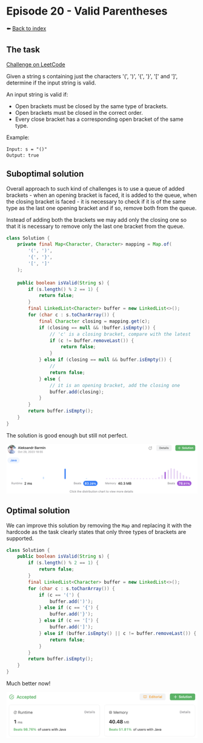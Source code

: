 # Episode 20 - Valid Parentheses

⬅️ [Back to index](README.md)

## The task

[Challenge on LeetCode](https://leetcode.com/problems/valid-parentheses/description/)

Given a string s containing just the characters '(', ')', '{', '}', '[' and ']', determine if the input string is valid.

An input string is valid if:

* Open brackets must be closed by the same type of brackets.
* Open brackets must be closed in the correct order.
* Every close bracket has a corresponding open bracket of the same type.
 
Example:

```
Input: s = "()"
Output: true
```

## Suboptimal solution

Overall approach to such kind of challenges is to use a queue of added brackets - when an opening bracket is faced, it is added to the queue, when the closing bracket is faced - it is necessary to check if it is of the same type as the last one opening bracket and if so, remove both from the queue. 

Instead of adding both the brackets we may add only the closing one so that it is necessary to remove only the last one bracket from the queue. 

```java
class Solution {
    private final Map<Character, Character> mapping = Map.of(
        '(', ')', 
        '{', '}', 
        '[', ']'
    );

    public boolean isValid(String s) {
        if (s.length() % 2 == 1) {
            return false; 
        }
        final LinkedList<Character> buffer = new LinkedList<>();
        for (char c : s.toCharArray()) {
            final Character closing = mapping.get(c);
            if (closing == null && !buffer.isEmpty()) {
                // 'c' is a closing bracket, compare with the latest
                if (c != buffer.removeLast()) {
                    return false; 
                }    
            } else if (closing == null && buffer.isEmpty()) {
                // 
                return false; 
            } else {
                // it is an opening bracket, add the closing one
                buffer.add(closing);
            }
        }
        return buffer.isEmpty(); 
    }
}
```

The solution is good enough but still not perfect. 

![Not 100%](./images/e20-01.png)

## Optimal solution

We can improve this solution by removing the `Map` and replacing it with the hardcode as the task clearly states that only three types of brackets are supported. 

```java
class Solution {
    public boolean isValid(String s) {
        if (s.length() % 2 == 1) {
            return false; 
        }
        final LinkedList<Character> buffer = new LinkedList<>();
        for (char c : s.toCharArray()) {
            if (c == '(') {
                buffer.add(')');
            } else if (c == '{') {
                buffer.add('}');
            } else if (c == '[') {
                buffer.add(']');
            } else if (buffer.isEmpty() || c != buffer.removeLast()) {
                return false; 
            }
        }
        return buffer.isEmpty(); 
    }
}
```

Much better now!

![Much better now](./images/e20-02.png)